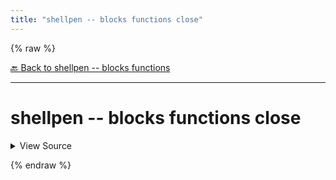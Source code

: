 ```yaml
---
title: "shellpen -- blocks functions close"
---
```


{% raw %}





[🔙 Back to shellpen -- blocks functions](/api/shellpen/--/blocks/functions)

---







<!-- Todo, if there are no subcommands under the child commands, use a smaller heading size -->

# shellpen -- blocks functions close



<details>
  <summary>View Source</summary>

{% endraw %}
{% highlight sh %}
if [ "${_SHELLPEN_FUNCTION_OPEN[$_SHELLPEN_CURRENT_SOURCE_INDEX]}" = true ];
then
  shellpen }
fi
_SHELLPEN_FUNCTION_OPEN[$_SHELLPEN_CURRENT_SOURCE_INDEX]=false
{% endhighlight %}
{% raw %}

</details>










  
{% endraw %}
